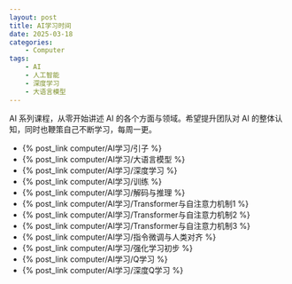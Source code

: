 ```yaml
---
layout: post
title: AI学习时间
date: 2025-03-18
categories:
    - Computer
tags:
    - AI
    - 人工智能
    - 深度学习
    - 大语言模型
---
```


AI 系列课程，从零开始讲述 AI 的各个方面与领域。希望提升团队对 AI 的整体认知，同时也鞭策自己不断学习，每周一更。

- {% post_link computer/AI学习/引子 %}
- {% post_link computer/AI学习/大语言模型 %}
- {% post_link computer/AI学习/深度学习 %}
- {% post_link computer/AI学习/训练 %}
- {% post_link computer/AI学习/解码与推理 %}
- {% post_link computer/AI学习/Transformer与自注意力机制1 %}
- {% post_link computer/AI学习/Transformer与自注意力机制2 %}
- {% post_link computer/AI学习/Transformer与自注意力机制3 %}
- {% post_link computer/AI学习/指令微调与人类对齐 %}
- {% post_link computer/AI学习/强化学习初步 %}
- {% post_link computer/AI学习/Q学习 %}
- {% post_link computer/AI学习/深度Q学习 %}